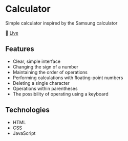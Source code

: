 # Calculator

Simple calculator inspired by the Samsung calculator

:link: [Live](https://mariuszdlubak.github.io/calculator/)

## Features

- Clear, simple interface
- Changing the sign of a number
- Maintaining the order of operations
- Performing calculations with floating-point numbers
- Deleting a single character
- Operations within parentheses
- The possibility of operating using a keyboard

## Technologies

- HTML
- CSS
- JavaScript
